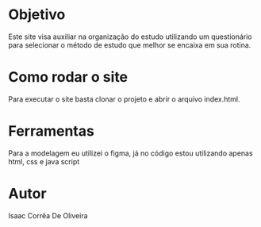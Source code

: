 # Objetivo
Este site visa auxiliar na organização do estudo utilizando um questionário para selecionar o método de estudo que melhor se encaixa em sua rotina.

# Como rodar o site
Para executar o site basta clonar o projeto e abrir o arquivo index.html.

# Ferramentas
Para a modelagem eu utilizei o figma, já no código estou utilizando apenas html, css e java script

# Autor
Isaac Corrêa De Oliveira
